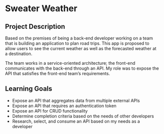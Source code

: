 # Sweater Weather

## Project Description

Based on the premises of being a back-end developer working on a team that is building an application to plan road trips. This app is proposed to allow users to see the current weather as well as the forecasted weather at a destination.

The team works in a service-oriented architecture; the front-end communicates with the back-end through an API. My role was to expose the API that satisfies the front-end team’s requirements.

## Learning Goals

* Expose an API that aggregates data from multiple external APIs
* Expose an API that requires an authentication token
* Expose an API for CRUD functionality
* Determine completion criteria based on the needs of other developers
* Research, select, and consume an API based on my needs as a developer
